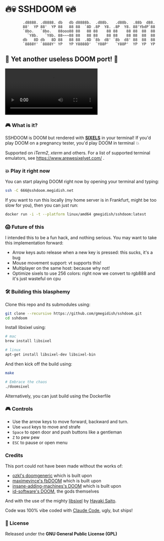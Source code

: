# 🔥💀 SSHDOOM 💀🔥

```
        .d8888. .d8888. db   db d8888b.  .d88b.   .d88b.  .88b  d88. 
        88'  YP 88'  YP 88   88 88  `8D .8P  Y8. .8P  Y8. 88'YbdP`88 
        `8bo.   `8bo.   88ooo88 88   88 88    88 88    88 88  88  88 
          `Y8b.   `Y8b. 88~~~88 88   88 88    88 88    88 88  88  88 
        db   8D db   8D 88   88 88  .8D `8b  d8' `8b  d8' 88  88  88 
        `8888Y' `8888Y' YP   YP Y8888D'  `Y88P'   `Y88P'  YP  YP  YP
```

## 🚀 Yet another useless DOOM port! 🚀

<video src="https://github.com/gmegidish/sshdoom-docs/raw/refs/heads/master/doom2.mp4" controls mute autoplay></video>

### 🎮 What is it?

SSHDOOM is DOOM but rendered with [**SIXELS**](https://en.wikipedia.org/wiki/Sixel) in your terminal! If you'd play DOOM on a pregnancy tester, you'd play DOOM in terminal 💥

Supported on *iTerm2*, *xterm* and others. For a list of supported terminal emulators, see https://www.arewesixelyet.com/ .

### 💥 Play it right now

You can start playing DOOM right now by opening your terminal and typing:
```bash
ssh -C 666@sshdoom.megidish.net
```

If you want to run this locally (my home server is in Frankfurt, might be too slow for you), then you can just run:
```bash
docker run -i -t --platform linux/amd64 gmegidish/sshdoom:latest
```

### 😱 Future of this

I intended this to be a fun hack, and nothing serious. You may want to take this implementation forward:

- Arrow keys auto release when a new key is pressed: this sucks, it's a bug
- Mouse movement support: vt supports this!
- Multiplayer on the same host: because why not!
- Optimize sixels to use 256 colors: right now we convert to rgb888 and it's just wasteful on cpu

### 🛠️ Building this blasphemy

Clone this repo and its submodules using:
```bash
git clone --recursive https://github.com/gmegidish/sshdoom.git 
cd sshdoom
```

Install libsixel using:
```bash
# mac
brew install libsixel

# linux
apt-get install libsixel-dev libsixel-bin
```

And then kick off the build using:

```bash
make

# Embrace the chaos
./doomsixel
```

Alternatively, you can just build using the Dockerfile

### 🎮 Controls 

- Use the arrow keys to move forward, backward and turn.
- Use `wasd` keys to move and strafe
- `Space` to open door and push buttons like a gentleman
- `Z` to pew pew
- `ESC` to pause or open menu

### Credits

This port could not have been made without the works of:
- [ozkl's doomgeneric](https://github.com/ozkl/doomgeneric) which is built upon
- [maximevince's fbDOOM](https://github.com/maximevince/fbDOOM) which is built upon
- [insane-adding-machines's DOOM](https://github.com/insane-adding-machines/DOOM) which is built upon
- [id-software's DOOM](https://github.com/id-Software/DOOM), the gods themselves

And with the use of the mighty [libsixel](https://github.com/saitoha/libsixel) by [Hayaki Saito](https://github.com/saitoha).

Code was 100% vibe coded with [Claude Code](https://www.anthropic.com/claude-code), ugly, but ships!

### 📜 License

Released under the **GNU General Public License (GPL)**

